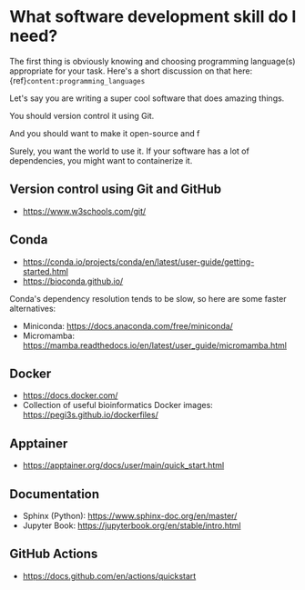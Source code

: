 # What software development skill do I need?
The first thing is obviously knowing and choosing programming language(s) appropriate for your task.
Here's a short discussion on that here: {ref}`content:programming_languages`

Let's say you are writing a super cool software that does amazing things.

You should version control it using Git.

And you should want to make it open-source and f


Surely, you want the world to use it. If your software has a lot of dependencies, you might want to containerize it.



## Version control using Git and GitHub
- https://www.w3schools.com/git/

## Conda
- https://conda.io/projects/conda/en/latest/user-guide/getting-started.html
- https://bioconda.github.io/

Conda's dependency resolution tends to be slow, so here are some faster alternatives:
- Miniconda: https://docs.anaconda.com/free/miniconda/ 
- Micromamba: https://mamba.readthedocs.io/en/latest/user_guide/micromamba.html

## Docker
- https://docs.docker.com/
- Collection of useful bioinformatics Docker images: https://pegi3s.github.io/dockerfiles/

## Apptainer
- https://apptainer.org/docs/user/main/quick_start.html

## Documentation
- Sphinx (Python): https://www.sphinx-doc.org/en/master/
- Jupyter Book: https://jupyterbook.org/en/stable/intro.html

## GitHub Actions
- https://docs.github.com/en/actions/quickstart
